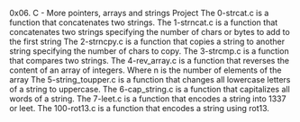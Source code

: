 0x06. C - More pointers, arrays and strings Project
The 0-strcat.c is a function that concatenates two strings.
The 1-strncat.c is a  function that concatenates two strings specifying the number of chars or bytes to add to the first string
The 2-strncpy.c is a function that copies a string to another string specifying the number of chars to copy.
The 3-strcmp.c is a function that compares two strings.
The 4-rev_array.c is a function that reverses the content of an array of integers. Where n is the number of elements of the array
The 5-string_toupper.c is a  function that changes all lowercase letters of a string to uppercase.
The 6-cap_string.c is a  function that capitalizes all words of a string.
The 7-leet.c is a function that encodes a string into 1337 or leet.
The 100-rot13.c  is a function that encodes a string using rot13.
